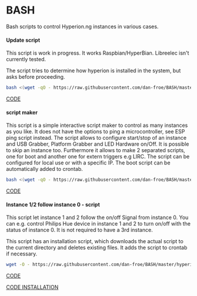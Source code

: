 # BASH

Bash scripts to control Hyperion.ng instances in various cases.

#### Update script

This script is work in progress. It works Raspbian/HyperBian. Libreelec isn't currently tested.

The script tries to determine how hyperion is installed in the system, but asks before proceeding.

```bash
bash <(wget -qO - https://raw.githubusercontent.com/dan-froe/BASH/master/hyper_update.sh)
```
[CODE](https://raw.githubusercontent.com/dan-froe/BASH/master/update_hyperion.sh) 

#### script maker

This script is a simple interactive script maker to control as many instances as you like. 
It does not have the options to ping a microcontroller, see ESP ping script instead.
The script allows to configure start/stop of an instance and USB Grabber, Platform Grabber and LED Hardware on/Off. It is possible to skip an instance too. 
Furthermore it allows to make 2 separated scripts, one for boot and another one for extern triggers e.g LIRC. The script can be configured for local use or with a specific IP. The boot script can be automatically added to crontab.

```bash
bash <(wget -qO - https://raw.githubusercontent.com/dan-froe/BASH/master/script_maker/script_maker_hyper.sh)
```
[CODE](https://github.com/dan-froe/BASH/blob/master/script_maker/hyper_script_maker.sh) 


#### Instance 1/2 follow instance 0 - script

This script let instance 1 and 2 follow the on/off Signal from instance 0.
You can e.g. control Philips Hue device in instance 1 and 2 to turn on/off with the status of instance 0.
It is not required to have a 3rd instance.

This script has an installation script, which downloads the actual script to the current directory and deletes existing files. It adds the script to crontab if necessary. 

```bash
wget -O - https://raw.githubusercontent.com/dan-froe/BASH/master/hyperion_auto/hue/installation.sh | bash
```
[CODE](https://raw.githubusercontent.com/dan-froe/BASH/master/hyperion_auto/hue/instance.sh)

[CODE INSTALLATION](https://raw.githubusercontent.com/dan-froe/BASH/master/hyperion_auto/hue/installation.sh) 
